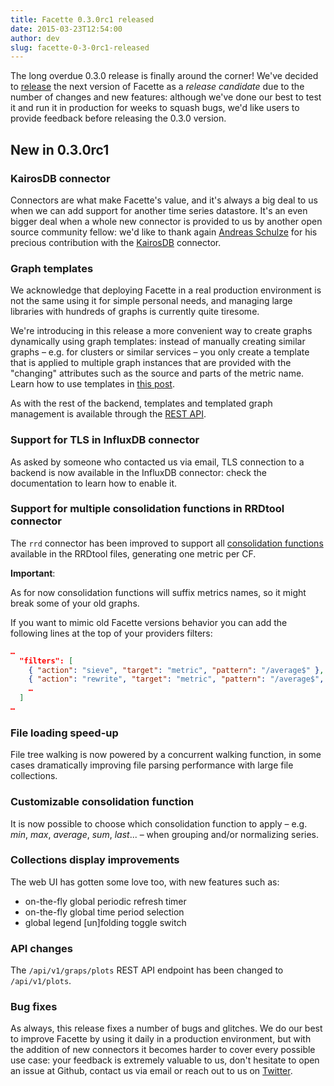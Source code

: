 ```yaml
---
title: Facette 0.3.0rc1 released
date: 2015-03-23T12:54:00
author: dev
slug: facette-0-3-0rc1-released
---
```

The long overdue 0.3.0 release is finally around the corner! We've decided to
[release][0] the next version of Facette as a *release candidate* due to the
number of changes and new features: although we've done our best to test it
and run it in production for weeks to squash bugs, we'd like users to provide
feedback before releasing the 0.3.0 version.<!--more-->

## New in 0.3.0rc1

### KairosDB connector

Connectors are what make Facette's value, and it's always a big deal to us
when we can add support for another time series datastore. It's an even bigger
deal when a whole new connector is provided to us by another open source
community fellow: we'd like to thank again [Andreas Schulze][1] for his
precious contribution with the [KairosDB][2] connector.

### Graph templates

We acknowledge that deploying Facette in a real production environment is not
the same using it for simple personal needs, and managing large libraries with
hundreds of graphs is currently quite tiresome.

We're introducing in this release a more convenient way to create graphs
dynamically using graph templates: instead of manually creating similar graphs
– e.g. for clusters or similar services – you only create a template that is
applied to multiple graph instances that are provided with the "changing"
attributes such as the source and parts of the metric name. Learn how to use
templates in [this post][6].

As with the rest of the backend, templates and templated graph management is
available through the [REST API][5].

### Support for TLS in InfluxDB connector

As asked by someone who contacted us via email, TLS connection to a backend is
now available in the InfluxDB connector: check the documentation to learn how
to enable it.

### Support for multiple consolidation functions in RRDtool connector

The `rrd` connector has been improved to support all
[consolidation functions][4] available in the RRDtool files, generating one
metric per CF.

__Important__:

As for now consolidation functions will suffix metrics names, so it might
break some of your old graphs.

If you want to mimic old Facette versions behavior you can add the following
lines at the top of your providers filters:

```json
…
  "filters": [
    { "action": "sieve", "target": "metric", "pattern": "/average$" },
    { "action": "rewrite", "target": "metric", "pattern": "/average$", "into": "" },
    …
  ]
…
```

### File loading speed-up

File tree walking is now powered by a concurrent walking function, in some
cases dramatically improving file parsing performance with large file
collections.

### Customizable consolidation function

It is now possible to choose which consolidation function to apply – e.g.
*min*, *max*, *average*, *sum*, *last*... – when grouping and/or normalizing
series.

### Collections display improvements

The web UI has gotten some love too, with new features such as:

* on-the-fly global periodic refresh timer
* on-the-fly global time period selection
* global legend [un]folding toggle switch

### API changes

The `/api/v1/graps/plots` REST API endpoint has been changed to
`/api/v1/plots`.

### Bug fixes

As always, this release fixes a number of bugs and glitches. We do our best to
improve Facette by using it daily in a production environment, but with the
addition of new connectors it becomes harder to cover every possible use case:
your feedback is extremely valuable to us, don't hesitate to open an issue at
Github, contact us via email or reach out to us on [Twitter][3].

[0]: https://github.com/facette/facette/releases/tag/0.3.0rc1
[1]: https://github.com/iaean
[2]: https://github.com/kairosdb/kairosdb
[3]: https://twitter.com/FacetteIO
[4]: http://oss.oetiker.ch/rrdtool/doc/rrdcreate.en.html#IRRA_CF_cf_arguments
[5]: http://docs.facette.io/api/library/
[6]: https://blog.facette.io/2015/03/23/dive-into-facette-graph-templates/